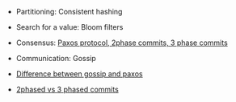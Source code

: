 - Partitioning: Consistent hashing
- Search for a value: Bloom filters
- Consensus: [Paxos protocol, 2phase commits, 3 phase commits](https://stackoverflow.com/q/21424962/6407858)
- Communication: Gossip


- [Difference between gossip and paxos](https://qr.ae/pNykTK)

- [2phased vs 3 phased commits](https://stackoverflow.com/q/21424962/6407858)
